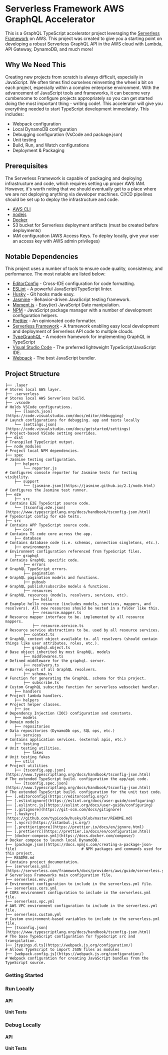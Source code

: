 # Serverless Framework AWS GraphQL Accelerator

This is a GraphQL TypeScript accelerator project leveraging the [Serverless Framework](https://www.serverless.com/) on AWS. This project was created to give you a starting point on developing a robust Serverless GraphQL API in the AWS cloud with Lambda, API Gateway, DynamoDB, and much more!

## Why We Need This

Creating new projects from scratch is always difficult, especially in JavaScript. We often times find ourselves reinventing the wheel a bit on each project, especially within a complex enterprise environment. With the advancement of JavaScript tools and frameworks, it can become very cumbersome to configure projects appropriately so you can get started doing the most important thing - writing code!. This accelerator will give you everything needed to start TypeScript development immediately. This includes:

* Webpack configuration
* Local DynamoDB configuration
* Debugging configuration (VsCode and package.json)
* Unit testing
* Build, Run, and Watch configurations
* Deployment & Packaging

## Prerequisites

The Serverless Framework is capable of packaging and deploying infrastructure and code, which requires setting up proper AWS IAM. However, it's worth noting that we should eventually get to a place where we are not deploying anything via developer machines. CI/CD pipelines should be set up to deploy the infrastructure and code.

* [AWS CLI](https://docs.aws.amazon.com/cli/latest/userguide/cli-chap-install.html)
* [nodejs](https://nodejs.org/en/)
* [Docker](https://www.docker.com/)
* S3 bucket for Serverless deployment artifacts (must be created before deployments)
* IAM configuration (AWS Access Keys. To deploy locally, give your user an access key with AWS admin privileges)

## Notable Dependencies

This project uses a number of tools to ensure code quality, consistency, and performance. The most notable are listed below:

* [EditorConfig](https://editorconfig.org/) - Cross-IDE configuration for code formatting.
* [ESLint](https://eslint.org/) - A powerful JavaScript/TypeScript linter.
* [Husky](https://github.com/typicode/husky#readme) - Git hooks made easy.
* [Jasmine](https://jasmine.github.io/) - Behavior-driven JavaScript testing framework.
* [Moment.js](https://momentjs.com/) - Easy(ier) JavaScript Date manipulation.
* [NPM](https://www.npmjs.com/) - JavaScript package manager with a number of development configuration helpers.
* [Prettier](https://prettier.io/) - An opinionated code formatter.
* [Serverless Framework](https://serverless.com/) - A framework enabling easy local development and deployment of Serverless API code to multiple clouds.
* [TypeGraphQL](https://typegraphql.com/) - A modern framework for implementing GraphQL in TypeScript
* [Visual Studio Code](https://code.visualstudio.com/) - The preferred lightweight TypeScript/JavaScript IDE.
* [Webpack](https://webpack.js.org/) - The best JavaScript bundler.

## Project Structure

```
├── .layer                                                                                          # Stores local AWS layer.
├── .serverless                                                                                     # Stores local AWS Serverless build.
├── .vscode                                                                                         # Holds VSCode configurations.
    ├── [launch.json](https://code.visualstudio.com/docs/editor/debugging)                          # Launch configurations for debugging. app and tests locally
    └── [settings.json](https://code.visualstudio.com/docs/getstarted/settings)                     # Project-based VSCode setting overrides.
├── dist                                                                                            # Transpiled TypeScript output.
├── node_modules                                                                                    # Project local NPM dependencies.
├── spec                                                                                            # Jasmine testing configuration.
    ├── helpers
        └── reporter.js                                                                             # Configures console reporter for Jasmine tests for testing visibility.
    ├── support
        └── [jasmine.json](https://jasmine.github.io/2.1/node.html)                                 # Configures the Jasmine test runner.
├── e2e
    ├── src                                                                                         # Contains E2E TypeScript source code.
    └── [tsconfig.e2e.json](https://www.typescriptlang.org/docs/handbook/tsconfig-json.html)        # TypeScript config for e2e tests.
├── src                                                                                             # Contains APP TypeScript source code.
    ├── core                                                                                        # Contains TS code core across the app.
    ├── database                                                                                    # Contains database code (i.e. schemas, connection singletons, etc.).
    ├── environments                                                                                # Environment configuration referenced from TypeScript files.
    ├── graphql                                                                                     # Contains GraphQL specific code.
        ├── errors                                                                                  # GraphQL TypeScript errors.
        ├── pagination                                                                              # GraphQL pagination models and functions.
        ├── pubsub                                                                                  # GraphQL publish/subscribe models & functions.
        ├── resources                                                                               # GraphQL resources (models, resolvers, services, etc).
            ├── hello                                                                               # Example hello resource (includes models, services, mappers, and resolvers). All new resources should be nested in a folder like this.
            ├── resource.mapper.ts                                                                  # Resource mapper interface to be. implemented by all resource mappers.
            ├── resource.service.ts                                                                 # Resource service abstractions to be. used by all resource services.
        ├── context.ts                                                                              # GraphQL context object available to. all resolvers (should contain things like user attributes, roles, etc.).
        ├── graphql.object.ts                                                                       # Base object inherited by most GraphQL. models
        ├── middlewares.ts                                                                          # Defined middleware for the graphql. server.
        ├── resolvers.ts                                                                            # Barrel export of all GraphQL resolvers.
        ├── schema.ts                                                                               # Function for generating the GraphQL. schema for this project.
        ├── subscribe.ts                                                                            # Custom GraphQL subscribe function for serverless websocket handler.
    ├── handlers                                                                                    # Project lambda handlers.
    ├── helpers                                                                                     # Project helper classes.
    ├── ioc                                                                                         # Dependency Injection (IOC) configuration and constants.
    ├── models                                                                                      # Domain models
    ├── repositories                                                                                # Data repositories (DynamoDb ops, SQL ops, etc.)
    ├── services                                                                                    # Contains application services. (external apis, etc.)
    ├── testing                                                                                     # Unit testing utilities.
        ├── fakes                                                                                   # Unit testing fakes
    ├── utils                                                                                       # Project utilities
    ├── [tsconfig.app.json](https://www.typescriptlang.org/docs/handbook/tsconfig-json.html)        # The extended TypeScript build. configuration the app/api code.
    └── [tsconfig.spec.json](https://www.typescriptlang.org/docs/handbook/tsconfig-json.html)       # The extended TypeScript build. configuration for the unit test code.
├── [.editorconfig](https://editorconfig.org/)
├── [.eslintignore](https://eslint.org/docs/user-guide/configuring)
├── [.eslintrc.js](https://eslint.org/docs/user-guide/configuring)
├── [.gitignore](https://git-scm.com/docs/gitignore)
├── [.huskyrc](https://github.com/typicode/husky/blob/master/README.md)
├── [.nycrc](https://istanbul.js.org/)
├── [.prettierignore](https://prettier.io/docs/en/ignore.html)
├── [.prettierrc](https://prettier.io/docs/en/configuration.html)
├── [docker-compose.yml](https://docs.docker.com/compose/)                                          # Docker compose to launch local DynamoDB.
├── [package.json](https://docs.npmjs.com/creating-a-package-json-file)                             # NPM packages and commands used for this project.
├── README.md                                                                                       # Contains project documentation.
├── [serverless.yml](https://serverless.com/framework/docs/providers/aws/guide/serverless.yml/)     # Serverless Frameworks main configuration file.
├── serverless.env.yml                                                                              # Environment configuration to include in the serverless.yml file.
├── serverless.cors.yml                                                                             # CORS environment configuration to include in the serverless.yml file.
├── serverless.vpc.yml                                                                              # AWS VPC environment configuration to include in the serverless.yml file.
├── serverless.custom.yml                                                                           # Custom environment-based variables to include in the serverless.yml file.
├── [tsconfig.json](https://www.typescriptlang.org/docs/handbook/tsconfig-json.html)                # The base TypeScript configuration for TypeScript src and transpilation.
├── [typings.d.ts](https://webpack.js.org/configuration/)                                           # Allows TypeScript to import JSON files as modules
├── [webpack.config.js](https://webpack.js.org/configuration/)                                      # Webpack configuration for creating JavaScript bundles from the TypeScript source.
```

### Getting Started

### Run Locally

#### API

#### Unit Tests

### Debug Locally

#### API

#### Unit Tests
